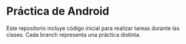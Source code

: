 # Práctica de Android
Este repositorio incluye código inicial para realizar tareas durante las clases.
Cada branch representa una práctica distinta.

